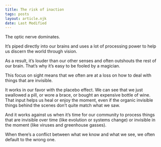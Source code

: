 ```yaml
---
title: The risk of inaction
tags: posts
layout: article.njk
date: Last Modified
---
```


The optic nerve dominates.

It’s piped directly into our brains and uses a lot of processing power to help us discern the world through vision.

As a result, it’s louder than our other senses and often outshouts the rest of our brain. That’s why it’s easy to be fooled by a magician.

This focus on sight means that we often are at a loss on how to deal with things that are invisible.

It works in our favor with the placebo effect. We can see that we just swallowed a pill, or wore a brace, or bought an expensive bottle of wine. That input helps us heal or enjoy the moment, even if the organic invisible things behind the scenes don’t quite match what we saw.

And it works against us when it’s time for our community to process things that are invisible over time (like evolution or systems change) or invisible in the moment (like viruses and greenhouse gasses).

When there’s a conflict between what we know and what we see, we often default to the wrong one.
